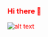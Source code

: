 ### Hi there 👋
![alt text](https://images.pexels.com/photos/542556/pexels-photo-542556.jpeg?auto=compress&cs=tinysrgb&w=1260&h=750&dpr=2)
<style type="text/css" rel="stylesheet">
* { color: red; }
</style>
<!--
**gabino2395/gabino2395** is a ✨ _special_ ✨ repository because its `README.md` (this file) appears on your GitHub profile.

Here are some ideas to get you started:

- 🔭 I’m currently working on ...
- 🌱 I’m currently learning ...
- 👯 I’m looking to collaborate on ...
- 🤔 I’m looking for help with ...
- 💬 Ask me about ...
- 📫 How to reach me: ...
- 😄 Pronouns: ...
- ⚡ Fun fact: ...
-->
